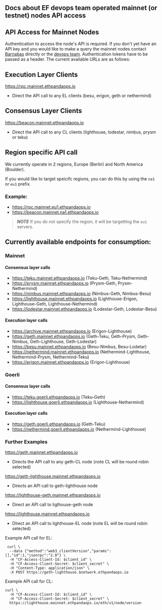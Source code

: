 ## Docs about EF devops team operated mainnet (or testnet) nodes API access

## API Access for Mainnet Nodes
Authentication to access the node's API is required. If you don't yet have an API key and you would like to make a query the mainnet nodes contact [Barnabas](mailto:bbusa@ethereum.org) directly or the [devops team](mailto:devops@ethereum.org). Authentication tokens have to be passed as a header. The current available URLs are as follows:

## Execution Layer Clients
https://rpc.mainnet.ethpandaops.io
  * Direct the API call to any EL clients (besu, erigon, geth or nethermind)

## Consensus Layer Clients
https://beacon.mainnet.ethpandaops.io
  * Direct the API call to any CL clients (lighthouse, lodestar, nimbus, prysm or teku)

## Region specific API call
We currently operate in 2 regions, Europe (Berlin) and North America (Boulder).

If you would like to target speicifc regions, you can do this by using the `na1` or `eu1` prefix.
### Example:
* https://rpc.mainnet.eu1.ethpandaops.io
* https://beacon.mainnet.na1.ethpandaops.io

>**_NOTE_** If you do not specify the region, it will be targetting the `eu1` servers. 

## Currently available endpoints for consumption:
### Mainnet
#### Consensus layer calls
* https://teku.mainnet.ethpandaops.io (Teku-Geth, Teku-Nethermind)
* https://prysm.mainnet.ethpandaops.io (Prysm-Geth, Prysm-Nethermind)
* https://nimbus.mainnet.ethpandaops.io (Nimbus-Geth, Nimbus-Besu)
* https://lighthouse.mainnet.ethpandaops.io (Lighthouse-Erigon, Lighthouse-Geth, Lighthouse-Nethermind)
* https://lodestar.mainnet.ethpandaops.io (Lodestar-Geth, Lodestar-Besu)

#### Execution layer calls 
* https://archive.mainnet.ethpandaops.io (Erigon-Lighthouse)
* https://geth.mainnet.ethpandaops.io (Geth-Teku, Geth-Prysm, Geth-Nimbus, Geth-Lighthouse, Geth-Lodestar)
* https://besu.mainnet.ethpandaops.io (Besu-Nimbus, Besu-Lodetar)
* https://nethermind.mainnet.ethpandaops.io (Nethermind-Lighthouse, Nethermind-Prysm, Nethermind-Teku)
* https://erigon.mainnet.ethpandaops.io (Erigon-Lighthouse)

### Goerli
#### Consensus layer calls
* https://teku.goerli.ethpandaops.io (Teku-Geth)
* https://lighthouse.goerli.ethpandaops.io (Lighthouse-Nethermind)

#### Execution layer calls 
* https://geth.goerli.ethpandaops.io (Geth-Teku)
* https://nethermind.goerli.ethpandaops.io (Nethermind-Lighthouse)


### Further Examples 
https://geth.mainnet.ethpandaops.io
  * Directs the API call to any geth-CL node (note CL will be round robin selected)

https://geth-lighthouse.mainnet.ethpandaops.io
  * Directs an API call to geth-lighthouse node

https://lighthouse-geth.mainnet.ethpandaops.io
  * Direct an API call to ligthouse-geth node

https://lighthouse.mainnet.ethpandaops.io
  * DIrect an API call to lighthouse-EL node (note EL will be round robin selected)

Example API call for EL: 
```
 curl \
  --data {"method":"web3_clientVersion","params":[],"id":1,"jsonrpc":"2.0"} \
  -H "CF-Access-Client-Id: $client_id" \
  -H "CF-Access-Client-Secret: $client_secret" \
  -H "Content-Type: application/json" \
  -X POST https://geth-lighthouse.$network.ethpandaops.io
```
Example API call for CL:
```
curl \
  -H "CF-Access-Client-Id: $client_id" \
  -H "CF-Access-Client-Secret: $client_secret" \
  https://lighthouse.mainnet.ethpandaops.io/eth/v1/node/version
```
